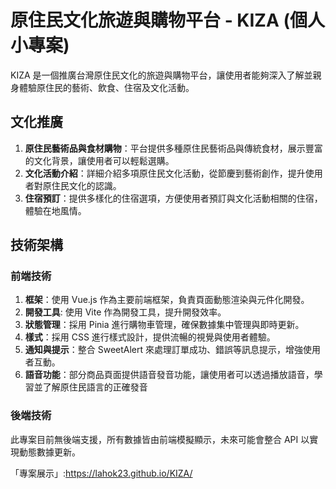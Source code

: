 # 原住民文化旅遊與購物平台 - KIZA (個人小專案)

KIZA 是一個推廣台灣原住民文化的旅遊與購物平台，讓使用者能夠深入了解並親身體驗原住民的藝術、飲食、住宿及文化活動。

## 文化推廣

1. **原住民藝術品與食材購物**：平台提供多種原住民藝術品與傳統食材，展示豐富的文化背景，讓使用者可以輕鬆選購。
2. **文化活動介紹**：詳細介紹多項原住民文化活動，從節慶到藝術創作，提升使用者對原住民文化的認識。
3. **住宿預訂**：提供多樣化的住宿選項，方便使用者預訂與文化活動相關的住宿，體驗在地風情。

## 技術架構

### 前端技術

1. **框架**：使用 Vue.js 作為主要前端框架，負責頁面動態渲染與元件化開發。
2. **開發工具**: 使用 Vite 作為開發工具，提升開發效率。
3. **狀態管理**：採用 Pinia 進行購物車管理，確保數據集中管理與即時更新。
4. **樣式**：採用 CSS 進行樣式設計，提供流暢的視覺與使用者體驗。
5. **通知與提示**：整合 SweetAlert 來處理訂單成功、錯誤等訊息提示，增強使用者互動。
6. **語音功能**：部分商品頁面提供語音發音功能，讓使用者可以透過播放語音，學習並了解原住民語言的正確發音
   
### 後端技術

此專案目前無後端支援，所有數據皆由前端模擬顯示，未來可能會整合 API 以實現動態數據更新。

「專案展示」:https://lahok23.github.io/KIZA/
